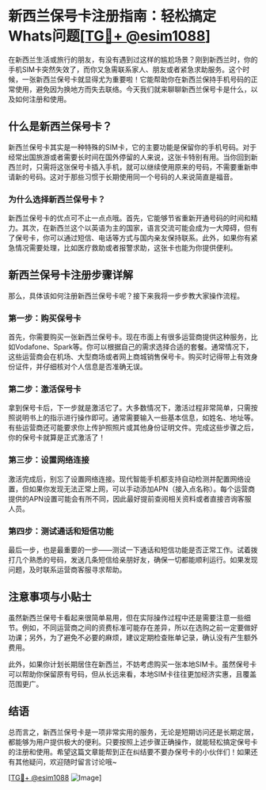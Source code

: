 # 新西兰保号卡注册指南：轻松搞定Whats问题[[TG💪+ @esim1088](https://t.me/s/esim1088)]

在新西兰生活或旅行的朋友，有没有遇到过这样的尴尬场景？刚到新西兰时，你的手机SIM卡突然失效了，而你又急需联系家人、朋友或者紧急求助服务。这个时候，一张新西兰保号卡就显得尤为重要啦！它能帮助你在新西兰保持手机号码的正常使用，避免因为换地方而失去联络。今天我们就来聊聊新西兰保号卡是什么，以及如何注册和使用。

## 什么是新西兰保号卡？

新西兰保号卡其实是一种特殊的SIM卡，它的主要功能是保留你的手机号码。对于经常出国旅游或者需要长时间在国外停留的人来说，这张卡特别有用。当你回到新西兰时，只需将这张保号卡插入手机，就可以继续使用原来的号码，不需要重新申请新的号码。这对于那些习惯于长期使用同一个号码的人来说简直是福音。

### 为什么选择新西兰保号卡？

新西兰保号卡的优点可不止一点点哦。首先，它能够节省重新开通号码的时间和精力。其次，在新西兰这个以英语为主的国家，语言交流可能会成为一大障碍，但有了保号卡，你可以通过短信、电话等方式与国内亲友保持联系。此外，如果你有紧急情况需要处理，比如医疗救助或者报警求助，这张卡也能为你提供便利。

## 新西兰保号卡注册步骤详解

那么，具体该如何注册新西兰保号卡呢？接下来我将一步步教大家操作流程。

### 第一步：购买保号卡

首先，你需要购买一张新西兰保号卡。现在市面上有很多运营商提供这种服务，比如Vodafone、Spark等。你可以根据自己的需求选择合适的套餐。通常情况下，这些运营商会在机场、大型商场或者网上商城销售保号卡。购买时记得带上有效身份证件，并仔细核对个人信息是否准确无误。

### 第二步：激活保号卡

拿到保号卡后，下一步就是激活它了。大多数情况下，激活过程非常简单，只需按照说明书上的指示进行操作即可。通常需要输入一些基本信息，如姓名、地址等。有些运营商还可能要求你上传护照照片或其他身份证明文件。完成这些步骤之后，你的保号卡就算是正式激活了！

### 第三步：设置网络连接

激活完成后，别忘了设置网络连接。现代智能手机都支持自动检测并配置网络设置，但如果你发现无法正常上网，可以手动添加APN（接入点名称）。每个运营商提供的APN设置可能会有所不同，因此最好提前查阅相关资料或者直接咨询客服人员。

### 第四步：测试通话和短信功能

最后一步，也是最重要的一步——测试一下通话和短信功能是否正常工作。试着拨打几个熟悉的号码，发送几条短信给亲朋好友，确保一切都能顺利运行。如果发现问题，及时联系运营商客服寻求帮助。

## 注意事项与小贴士

虽然新西兰保号卡看起来很简单易用，但在实际操作过程中还是需要注意一些细节。例如，不同运营商之间的资费标准可能存在差异，所以在选购之前一定要做好功课；另外，为了避免不必要的麻烦，建议定期检查账单记录，确认没有产生额外费用。

此外，如果你计划长期居住在新西兰，不妨考虑购买一张本地SIM卡。虽然保号卡可以帮助你保留原有号码，但从长远来看，本地SIM卡往往更加经济实惠，且覆盖范围更广。

## 结语

总而言之，新西兰保号卡是一项非常实用的服务，无论是短期访问还是长期定居，都能够为用户提供极大的便利。只要按照上述步骤正确操作，就能轻松搞定保号卡的注册和使用。希望这篇文章能帮到正在纠结要不要办保号卡的小伙伴们！如果还有其他疑问，欢迎随时留言讨论哦~

[[TG💪+ @esim1088](https://t.me/s/esim1088) ![Image](https://i.postimg.cc/4NQfJmqS/Snipaste-2025-05-13-00-14-12.png)]